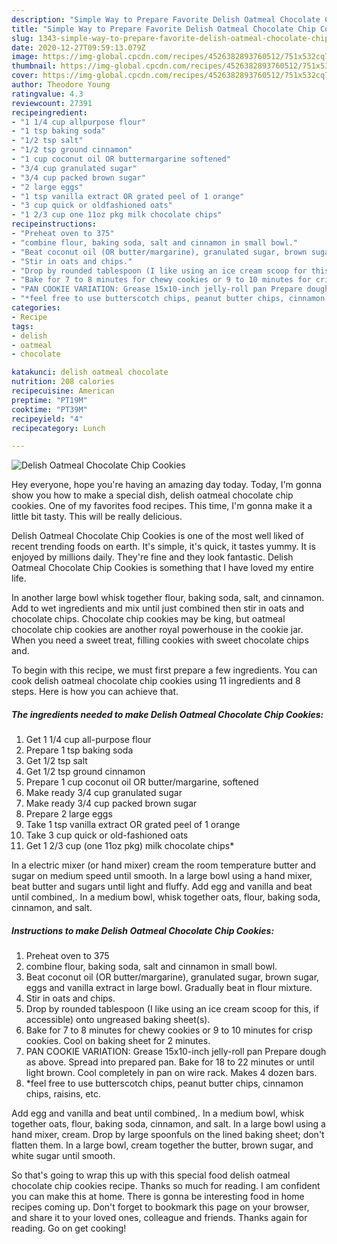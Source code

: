 ```yaml
---
description: "Simple Way to Prepare Favorite Delish Oatmeal Chocolate Chip Cookies"
title: "Simple Way to Prepare Favorite Delish Oatmeal Chocolate Chip Cookies"
slug: 1343-simple-way-to-prepare-favorite-delish-oatmeal-chocolate-chip-cookies
date: 2020-12-27T09:59:13.079Z
image: https://img-global.cpcdn.com/recipes/4526382893760512/751x532cq70/delish-oatmeal-chocolate-chip-cookies-recipe-main-photo.jpg
thumbnail: https://img-global.cpcdn.com/recipes/4526382893760512/751x532cq70/delish-oatmeal-chocolate-chip-cookies-recipe-main-photo.jpg
cover: https://img-global.cpcdn.com/recipes/4526382893760512/751x532cq70/delish-oatmeal-chocolate-chip-cookies-recipe-main-photo.jpg
author: Theodore Young
ratingvalue: 4.3
reviewcount: 27391
recipeingredient:
- "1 1/4 cup allpurpose flour"
- "1 tsp baking soda"
- "1/2 tsp salt"
- "1/2 tsp ground cinnamon"
- "1 cup coconut oil OR buttermargarine softened"
- "3/4 cup granulated sugar"
- "3/4 cup packed brown sugar"
- "2 large eggs"
- "1 tsp vanilla extract OR grated peel of 1 orange"
- "3 cup quick or oldfashioned oats"
- "1 2/3 cup one 11oz pkg milk chocolate chips"
recipeinstructions:
- "Preheat oven to 375"
- "combine flour, baking soda, salt and cinnamon in small bowl."
- "Beat coconut oil (OR butter/margarine), granulated sugar, brown sugar, eggs and vanilla extract in large bowl. Gradually beat in flour mixture."
- "Stir in oats and chips."
- "Drop by rounded tablespoon (I like using an ice cream scoop for this, if accessible) onto ungreased baking sheet(s)."
- "Bake for 7 to 8 minutes for chewy cookies or 9 to 10 minutes for crisp cookies. Cool on baking sheet for 2 minutes."
- "PAN COOKIE VARIATION: Grease 15x10-inch jelly-roll pan Prepare dough as above. Spread into prepared pan. Bake for 18 to 22 minutes or until light brown.  Cool completely in pan on wire rack.  Makes 4 dozen bars."
- "*feel free to use butterscotch chips, peanut butter chips, cinnamon chips, raisins, etc."
categories:
- Recipe
tags:
- delish
- oatmeal
- chocolate

katakunci: delish oatmeal chocolate 
nutrition: 208 calories
recipecuisine: American
preptime: "PT19M"
cooktime: "PT39M"
recipeyield: "4"
recipecategory: Lunch

---
```



![Delish Oatmeal Chocolate Chip Cookies](https://img-global.cpcdn.com/recipes/4526382893760512/751x532cq70/delish-oatmeal-chocolate-chip-cookies-recipe-main-photo.jpg)

Hey everyone, hope you're having an amazing day today. Today, I'm gonna show you how to make a special dish, delish oatmeal chocolate chip cookies. One of my favorites food recipes. This time, I'm gonna make it a little bit tasty. This will be really delicious.

Delish Oatmeal Chocolate Chip Cookies is one of the most well liked of recent trending foods on earth. It's simple, it's quick, it tastes yummy. It is enjoyed by millions daily. They're fine and they look fantastic. Delish Oatmeal Chocolate Chip Cookies is something that I have loved my entire life.

In another large bowl whisk together flour, baking soda, salt, and cinnamon. Add to wet ingredients and mix until just combined then stir in oats and chocolate chips. Chocolate chip cookies may be king, but oatmeal chocolate chip cookies are another royal powerhouse in the cookie jar. When you need a sweet treat, filling cookies with sweet chocolate chips and.


To begin with this recipe, we must first prepare a few ingredients. You can cook delish oatmeal chocolate chip cookies using 11 ingredients and 8 steps. Here is how you can achieve that.

<!--inarticleads1-->

##### The ingredients needed to make Delish Oatmeal Chocolate Chip Cookies:

1. Get 1 1/4 cup all-purpose flour
1. Prepare 1 tsp baking soda
1. Get 1/2 tsp salt
1. Get 1/2 tsp ground cinnamon
1. Prepare 1 cup coconut oil OR butter/margarine, softened
1. Make ready 3/4 cup granulated sugar
1. Make ready 3/4 cup packed brown sugar
1. Prepare 2 large eggs
1. Take 1 tsp vanilla extract OR grated peel of 1 orange
1. Take 3 cup quick or old-fashioned oats
1. Get 1 2/3 cup (one 11oz pkg) milk chocolate chips*


In a electric mixer (or hand mixer) cream the room temperature butter and sugar on medium speed until smooth. In a large bowl using a hand mixer, beat butter and sugars until light and fluffy. Add egg and vanilla and beat until combined,. In a medium bowl, whisk together oats, flour, baking soda, cinnamon, and salt. 

<!--inarticleads2-->

##### Instructions to make Delish Oatmeal Chocolate Chip Cookies:

1. Preheat oven to 375
1. combine flour, baking soda, salt and cinnamon in small bowl.
1. Beat coconut oil (OR butter/margarine), granulated sugar, brown sugar, eggs and vanilla extract in large bowl. Gradually beat in flour mixture.
1. Stir in oats and chips.
1. Drop by rounded tablespoon (I like using an ice cream scoop for this, if accessible) onto ungreased baking sheet(s).
1. Bake for 7 to 8 minutes for chewy cookies or 9 to 10 minutes for crisp cookies. Cool on baking sheet for 2 minutes.
1. PAN COOKIE VARIATION: Grease 15x10-inch jelly-roll pan Prepare dough as above. Spread into prepared pan. Bake for 18 to 22 minutes or until light brown.  Cool completely in pan on wire rack.  Makes 4 dozen bars.
1. *feel free to use butterscotch chips, peanut butter chips, cinnamon chips, raisins, etc.


Add egg and vanilla and beat until combined,. In a medium bowl, whisk together oats, flour, baking soda, cinnamon, and salt. In a large bowl using a hand mixer, cream. Drop by large spoonfuls on the lined baking sheet; don&#39;t flatten them. In a large bowl, cream together the butter, brown sugar, and white sugar until smooth. 

So that's going to wrap this up with this special food delish oatmeal chocolate chip cookies recipe. Thanks so much for reading. I am confident you can make this at home. There is gonna be interesting food in home recipes coming up. Don't forget to bookmark this page on your browser, and share it to your loved ones, colleague and friends. Thanks again for reading. Go on get cooking!
